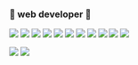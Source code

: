 ### 👋 web developer 👏

<img src="https://img.shields.io/badge/HTML5-E34F26?style=flat&logo=HTML5&logoColor=white"/> <img src="https://img.shields.io/badge/React-61DAFB?style=flat&logo=React&logoColor=white"/> 
<img src="https://img.shields.io/badge/javascript-F7DF1E?style=flat&logo=javascript&logoColor=white"/> 
<img src="https://img.shields.io/badge/jss-ED2761?style=flat&logo=jss&logoColor=white"/> 
<img src="https://img.shields.io/badge/bootstrap-7952B3?style=flat&logo=bootstrap&logoColor=white"/> 
<img src="https://img.shields.io/badge/spring-6DB33F?style=flat&logo=spring&logoColor=white"/> 
<img src="https://img.shields.io/badge/springboot-6DB33F?style=flat&logo=springboot&logoColor=white"/> 
<img src="https://img.shields.io/badge/jquery-0769AD?style=flat&logo=jquery&logoColor=white"/> 
<img src="https://img.shields.io/badge/css3-1572B6?style=flat&logo=React&logoColor=white"/> <img src="https://img.shields.io/badge/json-000000?style=flat&logo=React&logoColor=white"/> <img src="https://img.shields.io/badge/django-092E20?style=flat&logo=React&logoColor=white"/> 

<img src="https://img.shields.io/badge/microsoftpowerpoint-B7472A?style=flat&logo=React&logoColor=white"/> <img src="https://img.shields.io/badge/microsoftexcel-217346?style=flat&logo=React&logoColor=white"/> 




